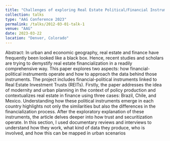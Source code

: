 ```yaml
---
title: "Challenges of exploring Real Estate Political/Financial Instruments"
collection: talks
type: "AAG Conference 2023"
permalink: /talks/2012-03-01-talk-1
venue: "AAG"
date: 2023-03-22
location: "Denver, Colorado"
---
```


Abstract: In urban and economic geography, real estate and finance have frequently been looked like a black box. Hence, recent studies and scholars are trying to demystify real estate financialization in a readily comprehensive way. This paper explores two aspects: how financial-political instruments operate and how to approach the data behind those instruments. The project includes financial-political instruments linked to Real Estate Investment Trusts (REITs). Firstly, the paper addresses the idea of modernity and urban planning in the context of policy production and contextualizes real estate in finance using three cases: Brazil, Chile, and Mexico. Understanding how these political instruments emerge in each country highlights not only the similarities but also the differences in the financialization process. After the exploratory explanation of these instruments, the article delves deeper into how trust and securitization operate. In this section, I used documentary reviews and interviews to understand how they work, what kind of data they produce, who is involved, and how this can be mapped in urban scenarios
